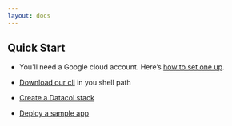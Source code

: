 ```yaml
---
layout: docs
---
```


## Quick Start

* You'll need a Google cloud account. Here’s [how to set one up][1].

* [Download our cli][2] in you shell path

* [Create a Datacol stack][3]

* [Deploy a sample app][4]

[1]: /docs/getting-started
[2]: /docs/getting-started#2-install-cli
[3]: /docs/getting-started#3-stack-creation
[4]: /docs/getting-started#4-deploy-an-sample-app
